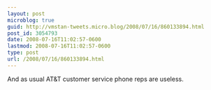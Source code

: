 ```yaml
---
layout: post
microblog: true
guid: http://vmstan-tweets.micro.blog/2008/07/16/860133894.html
post_id: 3054793
date: 2008-07-16T11:02:57-0600
lastmod: 2008-07-16T11:02:57-0600
type: post
url: /2008/07/16/860133894.html
---
```

And as usual AT&T customer service phone reps are useless.
